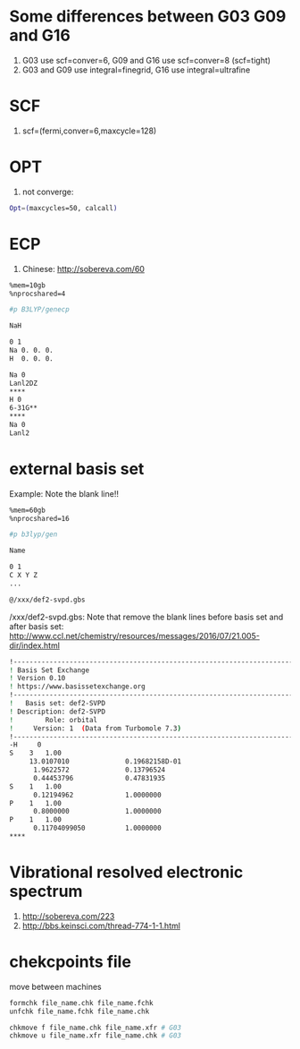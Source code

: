 # Some differences between G03 G09 and G16
1. G03 use scf=conver=6, G09 and G16 use scf=conver=8 (scf=tight)
2. G03 and G09 use integral=finegrid, G16 use integral=ultrafine

# SCF
1. scf=(fermi,conver=6,maxcycle=128)

# OPT
1. not converge:
```bash
Opt=(maxcycles=50, calcall)
```

# ECP
1. Chinese: http://sobereva.com/60
```bash
%mem=10gb
%nprocshared=4

#p B3LYP/genecp

NaH

0 1
Na 0. 0. 0.
H  0. 0. 0.

Na 0
Lanl2DZ
****
H 0
6-31G**
****
Na 0
Lanl2
```

# external basis set
Example: Note the blank line!!
```bash
%mem=60gb
%nprocshared=16

#p b3lyp/gen

Name

0 1
C X Y Z
...

@/xxx/def2-svpd.gbs

```
/xxx/def2-svpd.gbs: Note that remove the blank lines before basis set and after basis set:
http://www.ccl.net/chemistry/resources/messages/2016/07/21.005-dir/index.html

```bash
!----------------------------------------------------------------------
! Basis Set Exchange
! Version 0.10
! https://www.basissetexchange.org
!----------------------------------------------------------------------
!   Basis set: def2-SVPD
! Description: def2-SVPD
!        Role: orbital
!     Version: 1  (Data from Turbomole 7.3)
!----------------------------------------------------------------------
-H     0
S    3   1.00
     13.0107010              0.19682158D-01
      1.9622572              0.13796524
      0.44453796             0.47831935
S    1   1.00
      0.12194962             1.0000000
P    1   1.00
      0.8000000              1.0000000
P    1   1.00
      0.11704099050          1.0000000
****
```

# Vibrational resolved electronic spectrum
1. http://sobereva.com/223
2. http://bbs.keinsci.com/thread-774-1-1.html

# chekcpoints file
move between machines
```bash
formchk file_name.chk file_name.fchk
unfchk file_name.fchk file_name.chk

chkmove f file_name.chk file_name.xfr # G03
chkmove u file_name.xfr file_name.chk # G03
```
